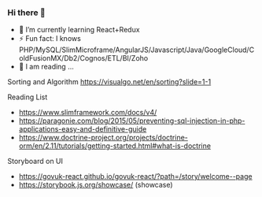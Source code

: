 ### Hi there 👋

<!--
**aisimon/aisimon** is a ✨ _special_ ✨ repository because its `README.md` (this file) appears on your GitHub profile.

Here are some ideas to get you started:

- 🔭 I’m currently working on ...
- 🌱 I’m currently learning React+Redux
- 👯 I’m looking to collaborate on ...
- 🤔 I’m looking for help with ...
- 💬 Ask me about ...
- 📫 How to reach me: ...
- 😄 Pronouns: ...
- ⚡ Fun fact: ...
-->


- 🌱 I’m currently learning React+Redux
- ⚡ Fun fact: I knows PHP/MySQL/SlimMicroframe/AngularJS/Javascript/Java/GoogleCloud/ColdFusionMX/Db2/Cognos/ETL/BI/Zoho
- 🤔 I am reading ...

Sorting and Algorithm
https://visualgo.net/en/sorting?slide=1-1

Reading List
- https://www.slimframework.com/docs/v4/
- https://paragonie.com/blog/2015/05/preventing-sql-injection-in-php-applications-easy-and-definitive-guide
- https://www.doctrine-project.org/projects/doctrine-orm/en/2.11/tutorials/getting-started.html#what-is-doctrine

Storyboard on UI
- https://govuk-react.github.io/govuk-react/?path=/story/welcome--page
- https://storybook.js.org/showcase/ (showcase)
